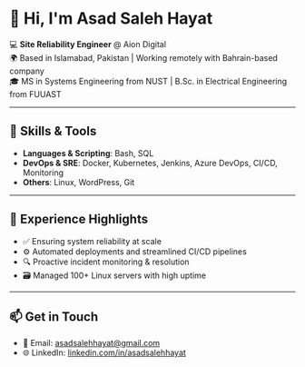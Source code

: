 # 👋 Hi, I'm Asad Saleh Hayat

💻 **Site Reliability Engineer** @ Aion Digital  
🌍 Based in Islamabad, Pakistan | Working remotely with Bahrain-based company  
🎓 MS in Systems Engineering from NUST | B.Sc. in Electrical Engineering from FUUAST

---

## 🚀 Skills & Tools
- **Languages & Scripting**: Bash, SQL
- **DevOps & SRE**: Docker, Kubernetes, Jenkins, Azure DevOps, CI/CD, Monitoring
- **Others**: Linux, WordPress, Git

---

## 🧠 Experience Highlights
- ✅ Ensuring system reliability at scale
- ⚙️ Automated deployments and streamlined CI/CD pipelines
- 🔍 Proactive incident monitoring & resolution
- 🗃️ Managed 100+ Linux servers with high uptime

---

## 📫 Get in Touch
- 📧 Email: [asadsalehhayat@gmail.com](mailto:asadsalehhayat@gmail.com)
- 🌐 LinkedIn: [linkedin.com/in/asadsalehhayat](https://www.linkedin.com/in/asadsalehhayat)

